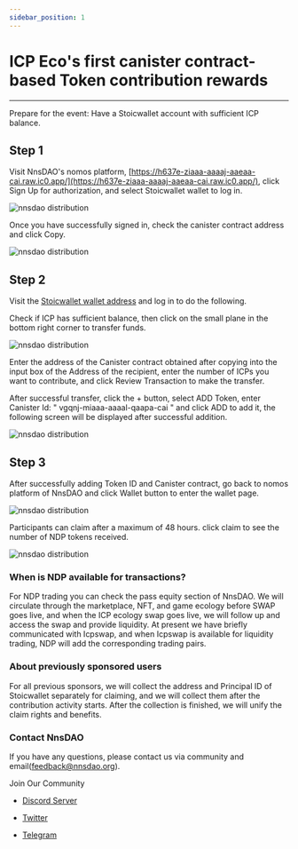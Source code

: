 ```yaml
---
sidebar_position: 1
---
```


# ICP Eco's first canister contract-based Token contribution rewards

---

Prepare for the event: Have a Stoicwallet account with sufficient ICP balance.

## Step 1

Visit NnsDAO's nomos platform, [https://h637e-ziaaa-aaaaj-aaeaa-cai.raw.ic0.app/](https://h637e-ziaaa-aaaaj-aaeaa-cai.raw.ic0.app/), click Sign Up for authorization, and select Stoicwallet wallet to log in.

![nnsdao distribution](https://docs.nnsdao.org/img/media/16399827703798/16399831061683.jpg)

Once you have successfully signed in, check the canister contract address and click Copy.

![nnsdao distribution](https://docs.nnsdao.org/img/media/16399827703798/16399833147804.jpg)

## Step 2

Visit the [Stoicwallet wallet address](https://www.stoicwallet.com/) and log in to do the following.

Check if ICP has sufficient balance, then click on the small plane in the bottom right corner to transfer funds.

![nnsdao distribution](https://docs.nnsdao.org/img/media/16399827703798/16399912797799.jpg)

Enter the address of the Canister contract obtained after copying into the input box of the Address of the recipient, enter the number of ICPs you want to contribute, and click Review Transaction to make the transfer.

After successful transfer, click the + button, select ADD Token, enter Canister Id: " vgqnj-miaaa-aaaal-qaapa-cai " and click ADD to add it, the following screen will be displayed after successful addition.

![nnsdao distribution](https://docs.nnsdao.org/img/media/16399827703798/16399914610160.jpg)

## Step 3

After successfully adding Token ID and Canister contract, go back to nomos platform of NnsDAO and click Wallet button to enter the wallet page.

![nnsdao distribution](https://docs.nnsdao.org/img/media/16399827703798/16399838813885.jpg)

Participants can claim after a maximum of 48 hours. click claim to see the number of NDP tokens received.

![nnsdao distribution](https://docs.nnsdao.org/img/media/16399827703798/16399907664357.jpg)

### When is NDP available for transactions?

For NDP trading you can check the pass equity section of NnsDAO. We will circulate through the marketplace, NFT, and game ecology before SWAP goes live, and when the ICP ecology swap goes live, we will follow up and access the swap and provide liquidity. At present we have briefly communicated with Icpswap, and when Icpswap is available for liquidity trading, NDP will add the corresponding trading pairs.

### About previously sponsored users

For all previous sponsors, we will collect the address and Principal ID of Stoicwallet separately for claiming, and we will collect them after the contribution activity starts. After the collection is finished, we will unify the claim rights and benefits.

### Contact NnsDAO

If you have any questions, please contact us via community and email(feedback@nnsdao.org).

Join Our Community

- [Discord Server](https://discord.gg/UTZvcDkeDr)

- [Twitter](https://twitter.com/NnsDaos)

- [Telegram](https://t.me/NnsDaos)
